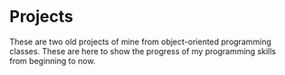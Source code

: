 # Projects

These are two old projects of mine from object-oriented programming classes.
These are here to show the progress of my programming skills from beginning to now.
